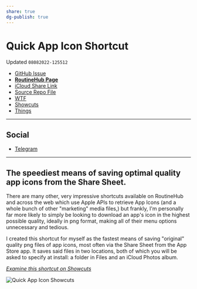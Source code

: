 ```yaml
---
share: true
dg-publish: true
---
```

# Quick App Icon Shortcut
Updated `08082022-125512`

- [GitHub Issue](https://github.com/extratone/i/issues/242)
- [**RoutineHub Page**](https://routinehub.co/shortcut/12777)
- [iCloud Share Link](https://www.icloud.com/shortcuts/12990b0bebd741709e0185a46c98e600)
- [Source Repo File](https://github.com/extratone/i/blob/main/shortcuts/QuickAppIcon.shortcut)
- [WTF](https://davidblue.wtf/drafts/4A55A822-4481-4E8A-8121-2C24E1038C19.html)
- [Showcuts](https://showcuts.app/share/view/12990b0bebd741709e0185a46c98e600)
- [Things](things:///show?id=XMk4ngYPU62AkQ35AgfhY6)

---

## Social

- [Telegram](https://t.me/extratone/12488)

---

## The speediest means of saving optimal quality app icons from the Share Sheet.

There are many other, very impressive shortcuts available on RoutineHub and across the web which use Apple APIs to retrieve App Icons (and a whole bunch of other "marketing" media files,) but frankly, I'm personally far more likely to simply be looking to download an app's icon in the highest possible quality, ideally in png format, making all of their menu options unnecessary and tedious.

I created this shortcut for myself as the fastest means of saving "original" quality png files of app icons, most often via the Share Sheet from the App Store app. It saves said files in two locations, both of which you will be asked to specify at install: a folder in Files and an iCloud Photos album. 

[*Examine this shortcut on Showcuts*](https://showcuts.app/share/view/12990b0bebd741709e0185a46c98e600)

![Quick App Icon Showcuts](https://i.snap.as/QzrSHprd.png)